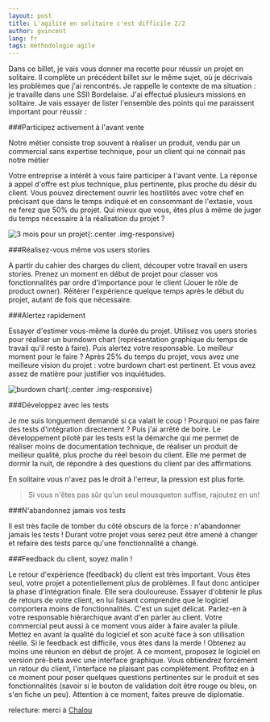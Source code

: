 ```yaml
---
layout: post
title: L'agilité en solitaire c'est difficile 2/2
author: gvincent
lang: fr
tags: méthodologie agile
---
```


Dans ce billet, je vais vous donner ma recette pour réussir un projet en solitaire. Il complète un précédent billet sur le même sujet, où je décrivais les problèmes que j'ai rencontrés. Je rappelle le contexte de ma situation : je travaille dans une SSII Bordelaise. J'ai effectué plusieurs missions en solitaire. Je vais essayer de lister l'ensemble des points qui me paraissent important pour réussir :

<!--more-->

###Participez activement à l'avant vente

Notre métier consiste trop souvent à réaliser un produit, vendu par un commercial sans expertise technique, pour un client qui ne connait pas notre métier

Votre entreprise a intérêt à vous faire participer à l'avant vente. La réponse à appel d'offre est plus technique, plus pertinente, plus proche du désir du client. Vous pouvez directement ouvrir les hostilités avec votre chef en précisant que dans le temps indiqué et en consommant de l'extasie, vous ne ferez que 50% du projet. Qui mieux que vous, êtes plus à même de juger du temps nécessaire à la réalisation du projet ?


![3 mois pour un projet](https://lh4.googleusercontent.com/-H-6McKQrcXA/Trw4L1l8aLI/AAAAAAAABcI/cHAZIvRYows/s800/3mois-300x191.png){:.center .img-responsive}

###Réalisez-vous même vos users stories

A partir du cahier des charges du client, découper votre travail en users stories. Prenez un moment en début de projet pour classer vos fonctionnalités par ordre d'importance pour le client (Jouer le rôle de product owner). Réitérer l'expérience quelque temps après le début du projet, autant de fois que nécessaire.

###Alertez rapidement

Essayer d'estimer vous-même la durée du projet. Utilisez vos users stories pour réaliser un burndown chart (représentation graphique du temps de travail qu'il reste à faire). Puis alertez votre responsable. Le meilleur moment pour le faire ? Après 25% du temps du projet, vous avez une meilleure vision du projet : votre burdown chart est pertinent. Et vous avez assez de matière pour justifier vos inquiétudes.

![burdown chart](https://lh6.googleusercontent.com/-zoYrxlljxW0/Trw4MiZHAyI/AAAAAAAABcY/Jl1D_3KX-FY/s800/burndown-300x218.jpg){:.center .img-responsive}

###Développez avec les tests

Je me suis longuement demandé si ça valait le coup ! Pourquoi ne pas faire des tests d'intégration directement ? Puis j'ai arrêté de boire. Le développement piloté par les tests est la démarche qui me permet de réaliser moins de documentation technique, de réaliser un produit de meilleur qualité, plus proche du réel besoin du client. Elle me permet de dormir la nuit, de répondre à des questions du client par des affirmations.

En solitaire vous n'avez pas le droit à l'erreur, la pression est plus forte.

> Si vous n'êtes pas sûr qu'un seul mousqueton suffise, rajoutez en un!

###N'abandonnez jamais vos tests

Il est très facile de tomber du côté obscurs de la force : n'abandonner jamais les tests ! Durant votre projet vous serez peut être amené à changer et refaire des tests parce qu'une fonctionnalité a changé.

###Feedback du client, soyez malin !

Le retour d'expérience (feedback) du client est très important. Vous êtes seul, votre projet a potentiellement plus de problèmes. Il faut donc anticiper la phase d'intégration finale. Elle sera douloureuse. Essayer d'obtenir le plus de retours de votre client, en lui faisant comprendre que le logiciel comportera moins de fonctionnalités. C'est un sujet délicat. Parlez-en à votre responsable hiérarchique avant d'en parler au client. Votre commercial peut aussi à ce moment vous aider à faire avaler la pilule. Mettez en avant la qualité du logiciel et son acuité face à son utilisation réelle.
Si le feedback est difficile, vous êtes dans la merde ! Obtenez au moins une réunion en début de projet. A ce moment, proposez le logiciel en version pré-beta avec une interface graphique. Vous obtiendrez forcément un retour du client, l'interface ne plaisant pas complètement. Profitez en à ce moment pour poser quelques questions pertinentes sur le produit et ses fonctionnalités (savoir si le bouton de validation doit être rouge ou bleu, on s'en fiche un peu). Attention à ce moment, faites preuve de diplomatie.

relecture: merci à <a href="https://plus.google.com/110030684183743605276/posts">Chalou</a>
